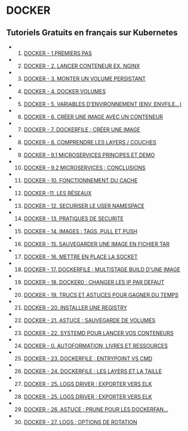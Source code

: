 # DOCKER

## Tutoriels Gratuits en français sur Kubernetes


- 1. [DOCKER - 1.PREMIERS PAS](https://www.youtube.com/watch?v=fdlZqRZXWOc)
- 2. [DOCKER - 2. LANCER CONTENEUR EX. NGINX](https://www.youtube.com/watch?v=NJ2berxUmgg)
- 3. [DOCKER - 3. MONTER UN VOLUME PERSISTANT](https://www.youtube.com/watch?v=KjaiVP2p0C8)
- 4. [DOCKER - 4. DOCKER VOLUMES](https://www.youtube.com/watch?v=fNxHtOJsWSc)
- 5. [DOCKER - 5. VARIABLES D'ENVIRONNEMENT (ENV, ENVFILE...)](https://www.youtube.com/watch?v=hhX87u-omlI)
- 6. [DOCKER - 6. CRÉER UNE IMAGE AVEC UN CONTENEUR](https://www.youtube.com/watch?v=-jeeHiJ1B-0)
- 7. [DOCKER - 7. DOCKERFILE : CRÉER UNE IMAGE](https://www.youtube.com/watch?v=Ik_mC7JSJ-A)
- 8. [DOCKER - 8. COMPRENDRE LES LAYERS / COUCHES](https://www.youtube.com/watch?v=oxAguWSpI_I)
- 9. [DOCKER - 9.1 MICROSERVICES PRINCIPES ET DEMO](https://www.youtube.com/watch?v=QLzwJpSkm8w)
- 10. [DOCKER - 9.2 MICROSERVICES : CONCLUSIONS](https://www.youtube.com/watch?v=RX96EugUNDk)
- 11. [DOCKER - 10. FONCTIONNEMENT DU CACHE](https://www.youtube.com/watch?v=9v5BLxUCr00)
- 12. [DOCKER -11. LES RÉSEAUX](https://www.youtube.com/watch?v=YcAWluYkVXc)
- 13. [DOCKER - 12. SECURISER LE USER NAMESPACE](https://www.youtube.com/watch?v=W6p_aiYplbM)
- 14. [DOCKER - 13. PRATIQUES DE SECURITE](https://www.youtube.com/watch?v=VMzgt1434c8)
- 15. [DOCKER - 14. IMAGES : TAGS, PULL ET PUSH](https://www.youtube.com/watch?v=Lu7klFVxvnY)
- 16. [DOCKER - 15. SAUVEGARDER UNE IMAGE EN FICHIER TAR](https://www.youtube.com/watch?v=MSWQsv68f4A)
- 17. [DOCKER - 16. METTRE EN PLACE LA SOCKET](https://www.youtube.com/watch?v=SEXicuBQQSY)
- 18. [DOCKER - 17. DOCKERFILE : MULTISTAGE BUILD D'UNE IMAGE](https://www.youtube.com/watch?v=tkfZGbYXVWc)
- 19. [DOCKER - 18. DOCKER0 : CHANGER LES IP PAR DEFAUT](https://www.youtube.com/watch?v=7VOrHSJZRQc)
- 20. [DOCKER - 19. TRUCS ET ASTUCES POUR GAGNER DU TEMPS](https://www.youtube.com/watch?v=83gG6XxMYwM)
- 21. [DOCKER - 20. INSTALLER UNE REGISTRY](https://www.youtube.com/watch?v=HD7c0ZFwcJc)
- 22. [DOCKER - 21. ASTUCE : SAUVEGARDE DE VOLUMES](https://www.youtube.com/watch?v=bB9gjR_7HRo)
- 23. [DOCKER - 22. SYSTEMD POUR LANCER VOS CONTENEURS](https://www.youtube.com/watch?v=JHjYZyUNAFg)
- 24. [DOCKER - 0. AUTOFORMATION, LIVRES ET RESSOURCES](https://www.youtube.com/watch?v=lUf7yW9joJQ)
- 25. [DOCKER - 23. DOCKERFILE : ENTRYPOINT VS CMD](https://www.youtube.com/watch?v=gq78RJIC6ow)
- 26. [DOCKER - 24. DOCKERFILE : LES LAYERS ET LA TAILLE](https://www.youtube.com/watch?v=-z76zS9N2GQ)
- 27. [DOCKER - 25. LOGS DRIVER : EXPORTER VERS ELK](https://www.youtube.com/watch?v=eM8H2c7L_Iw)
- 28. [DOCKER - 25. LOGS DRIVER : EXPORTER VERS ELK](https://www.youtube.com/watch?v=eM8H2c7L_Iw)
- 29. [DOCKER - 26. ASTUCE : PRUNE POUR LES DOCKERFAN...](https://www.youtube.com/watch?v=eTjglugM2Bo)
- 30. [DOCKER - 27. LOGS : OPTIONS DE ROTATION](https://www.youtube.com/watch?v=EFeIiXep1AQ)



